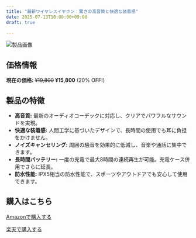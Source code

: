 ```yaml
---
title: "最新ワイヤレスイヤホン：驚きの高音質と快適な装着感"
date: 2025-07-13T10:00:00+09:00
draft: true

---
```


![製品画像](/images/product-sample.jpg)

## 価格情報

**現在の価格:** ~~¥19,800~~ **¥15,800** (20% OFF!)

## 製品の特徴

*   **高音質:** 最新のオーディオコーデックに対応し、クリアでパワフルなサウンドを実現。
*   **快適な装着感:** 人間工学に基づいたデザインで、長時間の使用でも耳に負担をかけません。
*   **ノイズキャンセリング:** 周囲の騒音を効果的に低減し、音楽や通話に集中できます。
*   **長時間バッテリー:** 一度の充電で最大8時間の連続再生が可能。充電ケース併用でさらに延長。
*   **防水性能:** IPX5相当の防水性能で、スポーツやアウトドアでも安心して使用できます。

## 購入はこちら

[Amazonで購入する](https://www.amazon.co.jp/dp/B0XXXXXXXX)

[楽天で購入する](https://item.rakuten.co.jp/XXXXXXXX)
